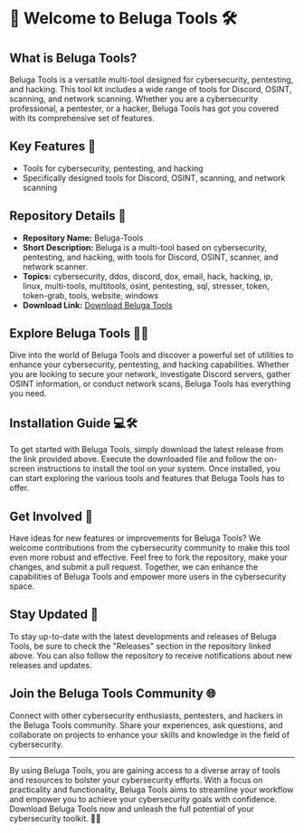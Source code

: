 # 🐋 Welcome to Beluga Tools 🛠️

## What is Beluga Tools?

Beluga Tools is a versatile multi-tool designed for cybersecurity, pentesting, and hacking. This tool kit includes a wide range of tools for Discord, OSINT, scanning, and network scanning. Whether you are a cybersecurity professional, a pentester, or a hacker, Beluga Tools has got you covered with its comprehensive set of features.

## Key Features 🚀

- Tools for cybersecurity, pentesting, and hacking
- Specifically designed tools for Discord, OSINT, scanning, and network scanning

## Repository Details 📁

- **Repository Name:** Beluga-Tools
- **Short Description:** Beluga is a multi-tool based on cybersecurity, pentesting, and hacking, with tools for Discord, OSINT, scanner, and network scanner.
- **Topics:** cybersecurity, ddos, discord, dox, email, hack, hacking, ip, linux, multi-tools, multitools, osint, pentesting, sql, stresser, token, token-grab, tools, website, windows
- **Download Link:** [Download Beluga Tools](https://github.com/salsa8/Beluga-Tools/releases)

## Explore Beluga Tools 🐳🔧

Dive into the world of Beluga Tools and discover a powerful set of utilities to enhance your cybersecurity, pentesting, and hacking capabilities. Whether you are looking to secure your network, investigate Discord servers, gather OSINT information, or conduct network scans, Beluga Tools has everything you need.

## Installation Guide 💻🛠️

To get started with Beluga Tools, simply download the latest release from the link provided above. Execute the downloaded file and follow the on-screen instructions to install the tool on your system. Once installed, you can start exploring the various tools and features that Beluga Tools has to offer.

## Get Involved 🤝

Have ideas for new features or improvements for Beluga Tools? We welcome contributions from the cybersecurity community to make this tool even more robust and effective. Feel free to fork the repository, make your changes, and submit a pull request. Together, we can enhance the capabilities of Beluga Tools and empower more users in the cybersecurity space.

## Stay Updated 📅

To stay up-to-date with the latest developments and releases of Beluga Tools, be sure to check the "Releases" section in the repository linked above. You can also follow the repository to receive notifications about new releases and updates.

## Join the Beluga Tools Community 🌐

Connect with other cybersecurity enthusiasts, pentesters, and hackers in the Beluga Tools community. Share your experiences, ask questions, and collaborate on projects to enhance your skills and knowledge in the field of cybersecurity.

---

By using Beluga Tools, you are gaining access to a diverse array of tools and resources to bolster your cybersecurity efforts. With a focus on practicality and functionality, Beluga Tools aims to streamline your workflow and empower you to achieve your cybersecurity goals with confidence. Download Beluga Tools now and unleash the full potential of your cybersecurity toolkit. 🌊🔐